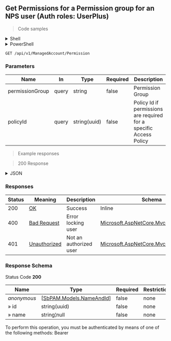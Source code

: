 
## Get Permissions for a Permission group for an NPS user (Auth roles: UserPlus)

<a id="opIdGetPermissionAsync"></a>

> Code samples

<details><summary>Shell</summary>


```shell
# You can also use wget
curl -X GET /api/v1/ManagedAccount/Permission \
  -H 'Accept: application/json' \
  -H 'Authorization: Bearer TOKEN'

```


</details>

<details><summary>PowerShell</summary>


```powershell
# PowerShell example

$NPSUrl = "https://localhost:6500"

$Login = @{
    Login = "User"
    Password = "Password"
}
# Cookie container for multi-factor authentication
$WebSession = New-Object Microsoft.PowerShell.Commands.WebRequestSession
$Token = Invoke-RestMethod -Url "$($NPSUrl)/signinBody" -Method POST -Body (ConvertTo-Json $Login) -WebSession $WebSession -ContentType "application/json"
$Token = Invoke-RestMethod -Url "$($NPSUrl)/signin2fa" -Method Post -Body $MfaCode -Headers @{Authorization = "Bearer $Token"} -WebSession $WebSession -ContentType "application/json"

$Headers = @{
    Authorization = "Bearer $Token"
}
Invoke-RestMethod -Method GET -Url "$($NPSUrl)/api/v1/ManagedAccount/Permission -Headers $Headers -ContentType "application/json"
```


</details>

`GET /api/v1/ManagedAccount/Permission`

<h3 id="get-permissions-for-a-permission-group-for-an-nps-user-(auth-roles:-userplus)-parameters">Parameters</h3>

|Name|In|Type|Required|Description|
|---|---|---|---|---|
|permissionGroup|query|string|false|Permission Group|
|policyId|query|string(uuid)|false|Policy Id if permissions are required for a specific Access Policy|

> Example responses

> 200 Response

<details><summary>JSON</summary>


```json
[
  {
    "id": "497f6eca-6276-4993-bfeb-53cbbbba6f08",
    "name": "string"
  }
]
```


</details>

<h3 id="get-permissions-for-a-permission-group-for-an-nps-user-(auth-roles:-userplus)-responses">Responses</h3>

|Status|Meaning|Description|Schema|
|---|---|---|---|
|200|[OK](https://tools.ietf.org/html/rfc7231#section-6.3.1)|Success|Inline|
|400|[Bad Request](https://tools.ietf.org/html/rfc7231#section-6.5.1)|Error locking user|[Microsoft.AspNetCore.Mvc.ProblemDetails](../Models/microsoft.aspnetcore.mvc.problemdetails.md)|
|401|[Unauthorized](https://tools.ietf.org/html/rfc7235#section-3.1)|Not an authorized user|[Microsoft.AspNetCore.Mvc.ProblemDetails](../Models/microsoft.aspnetcore.mvc.problemdetails.md)|

<h3 id="get-permissions-for-a-permission-group-for-an-nps-user-(auth-roles:-userplus)-responseschema">Response Schema</h3>

Status Code **200**

|Name|Type|Required|Restrictions|Description|
|---|---|---|---|---|
|*anonymous*|[[SbPAM.Models.NameAndId](../Models/sbpam.models.nameandid.md)]|false|none|none|
|» id|string(uuid)|false|none|none|
|» name|string¦null|false|none|none|

<aside class="warning">
To perform this operation, you must be authenticated by means of one of the following methods:
Bearer
</aside>



